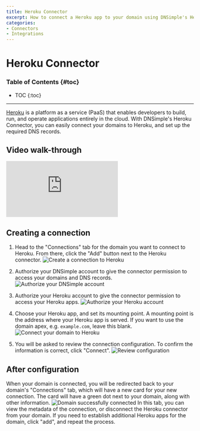 ```yaml
---
title: Heroku Connector
excerpt: How to connect a Heroku app to your domain using DNSimple's Heroku Connector
categories:
- Connectors
- Integrations
---
```


# Heroku Connector

### Table of Contents {#toc}

* TOC
{:toc}

---

[Heroku](https://www.heroku.com) is a platform as a service (PaaS) that enables developers to build, run, and operate applications entirely in the cloud. With DNSimple's Heroku Connector, you can easily connect your domains to Heroku, and set up the required DNS records.

## Video walk-through

<div class="mb4 aspect-ratio aspect-ratio--16x9 z-0">
  <iframe src="https://www.youtube.com/embed/Z1I0L1aSIA8" class="aspect-ratio--object" frameborder="0" allow="accelerometer; autoplay; clipboard-write; encrypted-media; gyroscope; picture-in-picture" allowfullscreen=""></iframe>
</div>

## Creating a connection

1. Head to the "Connections" tab for the domain you want to connect to Heroku. From there, click the "Add" button next to the Heroku connector.
   ![Create a connection to Heroku](/files/heroku-connector-add-connector.png)


2. Authorize your DNSimple account to give the connector permission to access your domains and DNS records.
   ![Authorize your DNSimple account](/files/heroku-connector-authenticate-dnsimple.png)


3. Authorize your Heroku account to give the connector permission to access your Heroku apps.
![Authorize your Heroku account](/files/heroku-connector-connect-heroku.png)


4. Choose your Heroku app, and set its mounting point.
   <info>
   A mounting point is the address where your Heroku app is served. If you want to use the domain apex, e.g. `example.com`, leave this blank.
   </info>
   ![Connect your domain to Heroku](/files/heroku-connector-connect-domain.png)


5. You will be asked to review the connection configuration. To confirm the information is correct, click "Connect".
![Review configuration](/files/heroku-connector-confirm-config.png)

## After configuration

When your domain is connected, you will be redirected back to your domain's "Connections" tab, which will have a new card for your new connection. The card will have a green dot next to your domain, along with other information.
![Domain successfully connected](/files/heroku-connector-domain-connected.png)
In this tab, you can view the metadata of the connection, or disconnect the Heroku connector from your domain. If you need to establish additional Heroku apps for the domain, click "add", and repeat the process.

